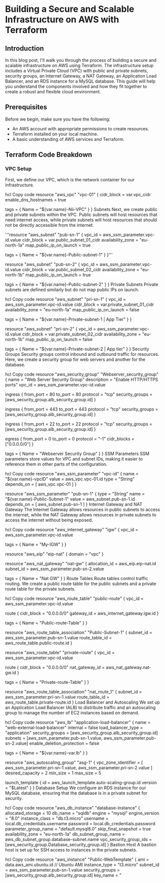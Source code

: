 # Building a Secure and Scalable Infrastructure on AWS with Terraform
## Introduction
In this blog post, I'll walk you through the process of building a secure and scalable infrastructure on AWS using Terraform. The infrastructure setup includes a Virtual Private Cloud (VPC) with public and private subnets, security groups, an Internet Gateway, a NAT Gateway, an Application Load Balancer, and an RDS instance for a MySQL database. This guide will help you understand the components involved and how they fit together to create a robust and flexible cloud environment.

## Prerequisites
Before we begin, make sure you have the following:

* An AWS account with appropriate permissions to create resources.
* Terraform installed on your local machine.
* A basic understanding of AWS services and Terraform.

## Terraform Code Breakdown
### VPC Setup
First, we define our VPC, which is the network container for our infrastructure.

hcl
Copy code
resource "aws_vpc" "vpc-01" {
  cidr_block           = var.vpc_cidr
  enable_dns_hostnames = true

  tags = {
    Name = "${var.name}-Nii-VPC"
  }
}
Subnets
Next, we create public and private subnets within the VPC. Public subnets will host resources that need internet access, while private subnets will host resources that should not be directly accessible from the internet.


'''resource "aws_subnet" "pub-sn-1" {
  vpc_id                  = aws_ssm_parameter.vpc-id.value
  cidr_block              = var.public_subnet_01_cidr
  availability_zone       = "eu-north-1a"
  map_public_ip_on_launch = true

  tags = {
    Name = "${var.name}-Public-subnet-1"
  }
}'''

resource "aws_subnet" "pub-sn-2" {
  vpc_id                  = aws_ssm_parameter.vpc-id.value
  cidr_block              = var.public_subnet_02_cidr
  availability_zone       = "eu-north-1b"
  map_public_ip_on_launch = true

  tags = {
    Name = "${var.name}-Public-subnet-2"
  }
}
Private Subnets
Private subnets are defined similarly but do not map public IPs on launch.

hcl
Copy code
resource "aws_subnet" "pri-sn-1" {
  vpc_id                  = aws_ssm_parameter.vpc-id.value
  cidr_block              = var.private_subnet_01_cidr
  availability_zone       = "eu-north-1a"
  map_public_ip_on_launch = false

  tags = {
    Name = "${var.name}-Private-subnet-1 | App Tier"
  }
}

resource "aws_subnet" "pri-sn-2" {
  vpc_id                  = aws_ssm_parameter.vpc-id.value
  cidr_block              = var.private_subnet_02_cidr
  availability_zone       = "eu-north-1b"
  map_public_ip_on_launch = false

  tags = {
    Name = "${var.name}-Private-subnet-2 | App tier"
  }
}
Security Groups
Security groups control inbound and outbound traffic for resources. Here, we create a security group for web servers and another for the database.

hcl
Copy code
resource "aws_security_group" "Webserver_security_group" {
  name        = "Web Server Security Group"
  description = "Enable HTTP/HTTPS ports"
  vpc_id      = aws_ssm_parameter.vpc-id.value

  ingress {
    from_port = 80
    to_port   = 80
    protocol  = "tcp"
    security_groups = [aws_security_group.alb_security_group.id]
  }

  ingress {
    from_port = 443
    to_port   = 443
    protocol  = "tcp"
    security_groups = [aws_security_group.alb_security_group.id]
  }

  ingress {
    from_port = 22
    to_port   = 22
    protocol  = "tcp"
    security_groups = [aws_security_group.alb_security_group.id]
  }

  egress {
    from_port   = 0
    to_port     = 0
    protocol    = "-1"
    cidr_blocks = ["0.0.0.0/0"]
  }

  tags = {
    Name = "Webserver Security Group"
  }
}
SSM Parameters
SSM parameters store values for VPC and subnet IDs, making it easier to reference them in other parts of the configuration.

hcl
Copy code
resource "aws_ssm_parameter" "vpc-id" {
  name = "${var.name}-vpcID"
  value = aws_vpc.vpc-01.id
  type = "String"
  depends_on = [ aws_vpc.vpc-01 ]
}

resource "aws_ssm_parameter" "pub-sn-1" {
  type = "String"
  name = "${var.name}-Public-Subnet-1"
  value = aws_subnet.pub-sn-1.id
  depends_on = [ aws_subnet.pub-sn-1 ]
}
Internet Gateway and NAT Gateway
The Internet Gateway allows resources in public subnets to access the internet, while the NAT Gateway allows resources in private subnets to access the internet without being exposed.

hcl
Copy code
resource "aws_internet_gateway" "igw" {
  vpc_id = aws_ssm_parameter.vpc-id.value

  tags = {
    Name = "My-IGW"
  }
}

resource "aws_eip" "eip-nat" {
  domain = "vpc"
}

resource "aws_nat_gateway" "nat-gw" {
  allocation_id = aws_eip.eip-nat.id
  subnet_id     = aws_ssm_parameter.pub-sn-2.value

  tags = {
    Name = "Nat GW"
  }
}
Route Tables
Route tables control traffic routing. We create a public route table for the public subnets and a private route table for the private subnets.

hcl
Copy code
resource "aws_route_table" "public-route" {
  vpc_id = aws_ssm_parameter.vpc-id.value

  route {
    cidr_block = "0.0.0.0/0"
    gateway_id = aws_internet_gateway.igw.id
  }

  tags = {
    Name = "Public-route-Table"
  }
}

resource "aws_route_table_association" "Public-Subnet-1" {
  subnet_id      = aws_ssm_parameter.pub-sn-1.value
  route_table_id = aws_route_table.public-route.id
}

resource "aws_route_table" "private-route" {
  vpc_id = aws_ssm_parameter.vpc-id.value

  route {
    cidr_block     = "0.0.0.0/0"
    nat_gateway_id = aws_nat_gateway.nat-gw.id
  }

  tags = {
    Name = "Private-route-Table"
  }
}

resource "aws_route_table_association" "nat_route_1" {
  subnet_id      = aws_ssm_parameter.pri-sn-1.value
  route_table_id = aws_route_table.private-route.id
}
Load Balancer and Autoscaling
We set up an Application Load Balancer (ALB) to distribute traffic and an autoscaling group to manage the number of EC2 instances based on demand.

hcl
Copy code
resource "aws_lb" "application-load-balancer" {
  name                       = "web-external-load-balancer"
  internal                   = false
  load_balancer_type         = "application"
  security_groups            = [aws_security_group.alb_security_group.id]
  subnets                    = [aws_ssm_parameter.pub-sn-1.value, aws_ssm_parameter.pub-sn-2.value]
  enable_deletion_protection = false

  tags = {
    Name = "${var.name}-var.lb"
  }
}

resource "aws_autoscaling_group" "asg-1" {
  vpc_zone_identifier = [ aws_ssm_parameter.pri-sn-1.value, aws_ssm_parameter.pri-sn-2.value ]
  desired_capacity   = 2
  min_size           = 1
  max_size           = 5

  launch_template {
    id      = aws_launch_template.auto-scaling-group.id
    version = "$Latest"
  }
}
Database Setup
We configure an RDS instance for our MySQL database, ensuring that the database is in a private subnet for security.

hcl
Copy code
resource "aws_db_instance" "database-instance" {
  allocated_storage      = 10
  db_name                = "sqldb"
  engine                 = "mysql"
  engine_version         = "8.0"
  instance_class         = "db.t3.micro"
  username               = local.db_credentials.username
  password               = local.db_credentials.password
  parameter_group_name   = "default.mysql8.0"
  skip_final_snapshot    = true
  availability_zone      = "eu-north-1a"
  db_subnet_group_name   = aws_db_subnet_group.database-subnet.name
  vpc_security_group_ids = [aws_security_group.Database_security_group.id]
}
Bastion Host
A bastion host is set up for SSH access to instances in the private subnets.

hcl
Copy code
resource "aws_instance" "Public-WebTemplate" {
  ami             = data.aws_ami.ubuntu.id // Ubuntu  AMI
  instance_type   = "t3.micro"
  subnet_id       = aws_ssm_parameter.pub-sn-1.value
  security_groups = [aws_security_group.alb_security_group.id]
  key_name        = "